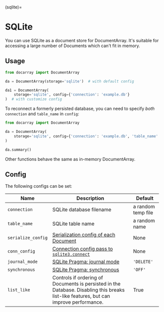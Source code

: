 (sqlite)=
# SQLite

You can use SQLite as a document store for DocumentArray. It's suitable for accessing a large number of Documents which can't fit in memory.

## Usage

```python
from docarray import DocumentArray

da = DocumentArray(storage='sqlite')  # with default config

da1 = DocumentArray(
    storage='sqlite', config={'connection': 'example.db'}
)  # with customize config
```

To reconnect a formerly persisted database, you can need to specify *both* `connection` and `table_name` in `config`:

```python
from docarray import DocumentArray

da = DocumentArray(
    storage='sqlite', config={'connection': 'example.db', 'table_name': 'mine'}
)

da.summary()
```

Other functions behave the same as in-memory DocumentArray.

## Config

The following configs can be set:

| Name               | Description                                                                                                      | Default |
|--------------------|------------------------------------------------------------------------------------------------------------------|--|
| `connection`       | SQLite database filename                                                                                         | a random temp file |
| `table_name`       | SQLite table name                                                                                                | a random name |
| `serialize_config` | [Serialization config of each Document](../../../fundamentals/document/serialization.md)                            | None |
| `conn_config`      | [Connection config pass to `sqlite3.connect`](https://docs.python.org/3/library/sqlite3.html#sqlite3.Connection) | None |
| `journal_mode`     | [SQLite Pragma: journal mode](https://www.sqlite.org/pragma.html#pragma_journal_mode)                                                                                   | `'DELETE'` |
| `synchronous`      | [SQLite Pragma: synchronous](https://www.sqlite.org/pragma.html#pragma_synchronous) | `'OFF'` |
| `list_like`        | Controls if ordering of Documents is persisted in the Database. Disabling this breaks list-like features, but can improve performance. | True                                                          |
